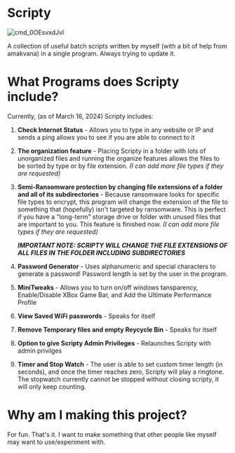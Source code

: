 # Scripty
![cmd_0OEsvxdJvl](https://github.com/cyl-vin/Scripty/assets/152368998/57102235-0142-4200-87b6-5131efba03f9)



A collection of useful batch scripts written by myself (with a bit of help from amakvana) in a single program. Always trying to update it.

# What Programs does Scripty include?

Currently, (as of March 16, 2024) Scripty includes:

1. **Check Internet Status** - Allows you to type in any website or IP and sends a ping allows you to see if you are able to connect to it

   

2. **The organization feature** - Placing Scripty in a folder with lots of unorganized files and running the organize features allows the files to be sorted by type or by file extension.
   _(I can add more file types if they are requested)_

   

3. **Semi-Ransomware protection by changing file extensions of a folder and all of its subdirectories** - Because ransomware looks for specific file types to encrypt, this program will change the extension of the file to something that (hopefully) isn't targeted by ransomware.
This is perfect if you have a "long-term" storage drive or folder with unused files that are important to you. This feature is finished now. _(I can add more file types if they are requested)_

   _**IMPORTANT NOTE: SCRIPTY WILL CHANGE THE FILE EXTENSIONS OF ALL FILES IN THE FOLDER INCLUDING SUBDIRECTORIES**_

   

4. **Password Generator** - Uses alphanumeric and special characters to generate a password! Password length is set by the user in the program.

   


5. **MiniTweaks** - Allows you to turn on/off windows tansparency, Enable/Disable XBox Game Bar, and Add the Ultimate Performance Profile



6. **View Saved WiFi passwords** - Speaks for itself




7. **Remove Temporary files and empty Reycycle Bin** - Speaks for itself




8. **Option to give Scripty Admin Privileges** - Relaunches Scripty with admin privilges




9. **Timer and Stop Watch** - The user is able to set custom timer length (in seconds), and once the timer reaches zero, Scripty will play a ringtone. The stopwatch currently cannot be stopped without closing scripty, it will only keep counting.



# Why am I making this project?

For fun. That's it. I want to make something that other people like myself may want to use/experiment with.
